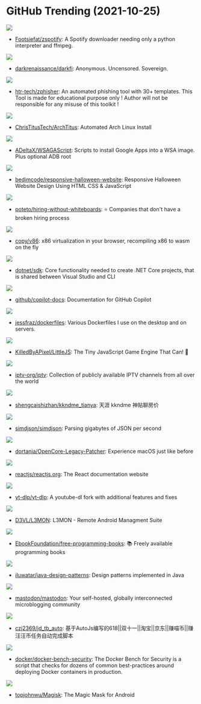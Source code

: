 # GitHub Trending (2021-10-25)

![](https://img.shields.io/badge/Python-New%20307-green?style=flat-square&logo=appveyor)
- [Footsiefat/zspotify](https://github.com/Footsiefat/zspotify): A Spotify downloader needing only a python interpreter and ffmpeg.

![](https://img.shields.io/badge/Rust-New%2021-green?style=flat-square&logo=appveyor)
- [darkrenaissance/darkfi](https://github.com/darkrenaissance/darkfi): Anonymous. Uncensored. Sovereign.

![](https://img.shields.io/badge/Hack-New%207-green?style=flat-square&logo=appveyor)
- [htr-tech/zphisher](https://github.com/htr-tech/zphisher): An automated phishing tool with 30+ templates. This Tool is made for educational purpose only ! Author will not be responsible for any misuse of this toolkit !

![](https://img.shields.io/badge/Shell-New%2091-green?style=flat-square&logo=appveyor)
- [ChrisTitusTech/ArchTitus](https://github.com/ChrisTitusTech/ArchTitus): Automated Arch Linux Install

![](https://img.shields.io/badge/Shell-New%20240-green?style=flat-square&logo=appveyor)
- [ADeltaX/WSAGAScript](https://github.com/ADeltaX/WSAGAScript): Scripts to install Google Apps into a WSA image. Plus optional ADB root

![](https://img.shields.io/badge/HTML-New%2062-green?style=flat-square&logo=appveyor)
- [bedimcode/responsive-halloween-website](https://github.com/bedimcode/responsive-halloween-website): Responsive Halloween Website Design Using HTML CSS & JavaScript

![](https://img.shields.io/badge/JavaScript-New%20115-green?style=flat-square&logo=appveyor)
- [poteto/hiring-without-whiteboards](https://github.com/poteto/hiring-without-whiteboards): ⭐️ Companies that don't have a broken hiring process

![](https://img.shields.io/badge/Rust-New%20234-green?style=flat-square&logo=appveyor)
- [copy/v86](https://github.com/copy/v86): x86 virtualization in your browser, recompiling x86 to wasm on the fly

![](https://img.shields.io/badge/C%23-New%2067-green?style=flat-square&logo=appveyor)
- [dotnet/sdk](https://github.com/dotnet/sdk): Core functionality needed to create .NET Core projects, that is shared between Visual Studio and CLI

![](https://img.shields.io/badge/Python-New%2053-green?style=flat-square&logo=appveyor)
- [github/copilot-docs](https://github.com/github/copilot-docs): Documentation for GitHub Copilot

![](https://img.shields.io/badge/Dockerfile-New%20101-green?style=flat-square&logo=appveyor)
- [jessfraz/dockerfiles](https://github.com/jessfraz/dockerfiles): Various Dockerfiles I use on the desktop and on servers.

![](https://img.shields.io/badge/JavaScript-New%2059-green?style=flat-square&logo=appveyor)
- [KilledByAPixel/LittleJS](https://github.com/KilledByAPixel/LittleJS): The Tiny JavaScript Game Engine That Can! 🚂

![](https://img.shields.io/badge/JavaScript-New%2057-green?style=flat-square&logo=appveyor)
- [iptv-org/iptv](https://github.com/iptv-org/iptv): Collection of publicly available IPTV channels from all over the world

![](https://img.shields.io/badge/none-New%2092-green?style=flat-square&logo=appveyor)
- [shengcaishizhan/kkndme_tianya](https://github.com/shengcaishizhan/kkndme_tianya): 天涯 kkndme 神贴聊房价

![](https://img.shields.io/badge/C%2B%2B-New%20248-green?style=flat-square&logo=appveyor)
- [simdjson/simdjson](https://github.com/simdjson/simdjson): Parsing gigabytes of JSON per second

![](https://img.shields.io/badge/Python-New%206-green?style=flat-square&logo=appveyor)
- [dortania/OpenCore-Legacy-Patcher](https://github.com/dortania/OpenCore-Legacy-Patcher): Experience macOS just like before

![](https://img.shields.io/badge/JavaScript-New%20123-green?style=flat-square&logo=appveyor)
- [reactjs/reactjs.org](https://github.com/reactjs/reactjs.org): The React documentation website

![](https://img.shields.io/badge/Python-New%2086-green?style=flat-square&logo=appveyor)
- [yt-dlp/yt-dlp](https://github.com/yt-dlp/yt-dlp): A youtube-dl fork with additional features and fixes

![](https://img.shields.io/badge/Smali-New%203-green?style=flat-square&logo=appveyor)
- [D3VL/L3MON](https://github.com/D3VL/L3MON): L3MON - Remote Android Managment Suite

![](https://img.shields.io/badge/none-New%20102-green?style=flat-square&logo=appveyor)
- [EbookFoundation/free-programming-books](https://github.com/EbookFoundation/free-programming-books): 📚 Freely available programming books

![](https://img.shields.io/badge/Java-New%2023-green?style=flat-square&logo=appveyor)
- [iluwatar/java-design-patterns](https://github.com/iluwatar/java-design-patterns): Design patterns implemented in Java

![](https://img.shields.io/badge/Ruby-New%20151-green?style=flat-square&logo=appveyor)
- [mastodon/mastodon](https://github.com/mastodon/mastodon): Your self-hosted, globally interconnected microblogging community

![](https://img.shields.io/badge/JavaScript-New%2021-green?style=flat-square&logo=appveyor)
- [czj2369/jd_tb_auto](https://github.com/czj2369/jd_tb_auto): 基于AutoJs编写的618||双十一||淘宝||京东||赚喵币||赚汪汪币任务自动完成脚本

![](https://img.shields.io/badge/Shell-New%2040-green?style=flat-square&logo=appveyor)
- [docker/docker-bench-security](https://github.com/docker/docker-bench-security): The Docker Bench for Security is a script that checks for dozens of common best-practices around deploying Docker containers in production.

![](https://img.shields.io/badge/C%2B%2B-New%2036-green?style=flat-square&logo=appveyor)
- [topjohnwu/Magisk](https://github.com/topjohnwu/Magisk): The Magic Mask for Android

